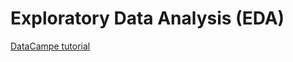 # Exploratory Data Analysis (EDA)

[DataCampe tutorial](https://www.datacamp.com/community/tutorials/exploratory-data-analysis-python)